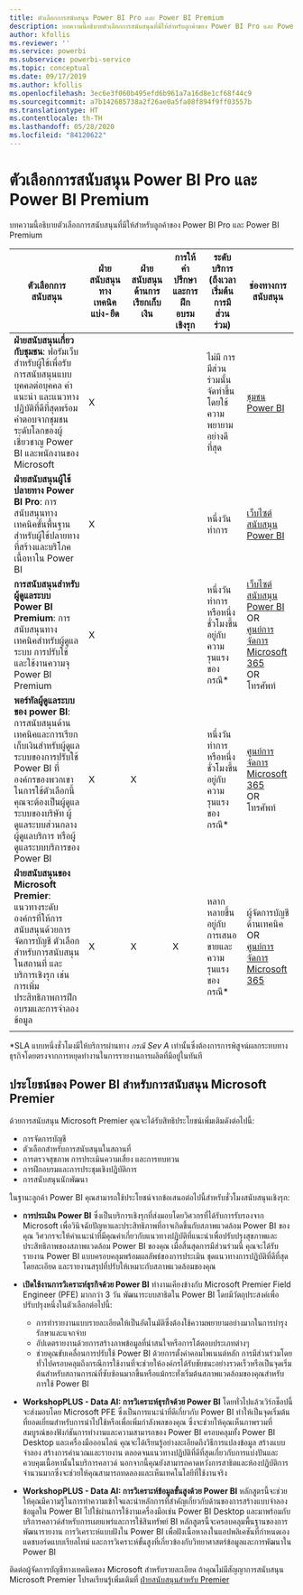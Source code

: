 ```yaml
---
title: ตัวเลือกการสนับสนุน Power BI Pro และ Power BI Premium
description: บทความนี้อธิบายตัวเลือกการสนับสนุนที่มีให้สำหรับลูกค้าของ Power BI Pro และ Power BI Premium
author: kfollis
ms.reviewer: ''
ms.service: powerbi
ms.subservice: powerbi-service
ms.topic: conceptual
ms.date: 09/17/2019
ms.author: kfollis
ms.openlocfilehash: 3ec6e3f060b495efd6b961a7a16d8e1cf68f44c9
ms.sourcegitcommit: a7b142685738a2f26ae0a5fa08f894f9ff03557b
ms.translationtype: HT
ms.contentlocale: th-TH
ms.lasthandoff: 05/28/2020
ms.locfileid: "84120622"
---
```

# <a name="power-bi-pro-and-power-bi-premium-support-options"></a>ตัวเลือกการสนับสนุน Power BI Pro และ Power BI Premium

บทความนี้อธิบายตัวเลือกการสนับสนุนที่มีให้สำหรับลูกค้าของ Power BI Pro และ Power BI Premium

| **ตัวเลือกการสนับสนุน** | **ฝ่ายสนับสนุนทางเทคนิคแบ่ง-ยึด** | **ฝ่ายสนับสนุนด้านการเรียกเก็บเงิน** | **การให้คำปรึกษาและการฝึกอบรมเชิงรุก** | **ระดับบริการ<br>(ถึงเวลาเริ่มต้นการมีส่วนร่วม)** | **ช่องทางการสนับสนุน** |
| --- | --- | --- | --- | --- | --- |
| **ฝ่ายสนับสนุนเกี่ยวกับชุมชน**: ฟอรัมเว็บสำหรับผู้ใช้เพื่อรับการสนับสนุนแบบบุคคลต่อบุคคล คำแนะนำ และแนวทางปฏิบัติที่ดีที่สุดพร้อมคำตอบจากชุมชนระดับโลกของผู้เชี่ยวชาญ Power BI และพนักงานของ Microsoft | X |   |   | ไม่มี การมีส่วนร่วมนั้นจัดทำขึ้นโดยใช้ความพยายามอย่างดีที่สุด | [ชุมชน Power BI](https://community.powerbi.com) |
| **ฝ่ายสนับสนุนผู้ใช้ปลายทาง Power BI Pro**: การสนับสนุนทางเทคนิคขั้นพื้นฐานสำหรับผู้ใช้ปลายทางที่สร้างและบริโภคเนื้อหาใน Power BI | X |   |   | หนึ่งวันทำการ | [เว็บไซต์สนับสนุน Power BI](https://support.powerbi.com)  |
| **การสนับสนุนสำหรับผู้ดูแลระบบ Power BI Premium**: การสนับสนุนทางเทคนิคสำหรับผู้ดูแลระบบ การปรับใช้ และใช้งานความจุ Power BI Premium | X |   |   | หนึ่งวันทำการหรือหนึ่งชั่วโมงขึ้นอยู่กับความรุนแรงของกรณี\* | [เว็บไซต์สนับสนุน Power BI](https://support.powerbi.com)<br>OR<br>[ศูนย์การจัดการ Microsoft 365](https://portal.office.com/adminportal)<br>OR<br> โทรศัพท์ |
| **พอร์ทัลผู้ดูแลระบบของ power BI**: การสนับสนุนด้านเทคนิคและการเรียกเก็บเงินสำหรับผู้ดูแลระบบของการปรับใช้ Power BI ที่องค์กรของพวกเขา  ในการใช้ตัวเลือกนี้ คุณจะต้องเป็นผู้ดูแลระบบของบริษัท ผู้ดูแลระบบส่วนกลาง ผู้ดูแลบริการ หรือผู้ดูแลระบบบริการของ Power BI | X | X |   | หนึ่งวันทำการหรือหนึ่งชั่วโมงขึ้นอยู่กับความรุนแรงของกรณี\* | [ศูนย์การจัดการ Microsoft 365](https://portal.office.com/adminportal)<br>OR<br> โทรศัพท์ |
| **ฝ่ายสนับสนุนของ Microsoft Premier**: แนวทางระดับองค์กรที่ให้การสนับสนุนด้วยการจัดการบัญชี ตัวเลือกสำหรับการสนับสนุนในสถานที่ และบริการเชิงรุก เช่น การเพิ่มประสิทธิภาพการฝึกอบรมและการจำลองข้อมูล | X | X | X | หลากหลายขึ้นอยู่กับการเสนอขายและความรุนแรงของกรณี\* | ผู้จัดการบัญชีด้านเทคนิค <br>OR<br> [ศูนย์การจัดการ Microsoft 365](https://portal.office.com/adminportal) |
| | | | | | |

\*SLA แบบหนึ่งชั่วโมงมีให้บริการผ่านทาง _กรณี Sev A_ เท่านั้นซึ่งต้องการการพิสูจน์ผลกระทบทางธุรกิจโดยตรงจากการหยุดทำงานในการรายงานการผลิตที่มีอยู่ในทันที

## <a name="power-bi-benefits-for-microsoft-premier-support"></a>ประโยชน์ของ Power BI สำหรับการสนับสนุน Microsoft Premier

ด้วยการสนับสนุน Microsoft Premier คุณจะได้รับสิทธิประโยชน์เพิ่มเติมดังต่อไปนี้:

- การจัดการบัญชี
- ตัวเลือกสำหรับการสนับสนุนในสถานที่
- การตรวจสุขภาพ การประเมินความเสี่ยง และการทบทวน
- การฝึกอบรมและการประชุมเชิงปฏิบัติการ
- การสนับสนุนนักพัฒนา

ในฐานะลูกค้า Power BI คุณสามารถใช้ประโยชน์จากข้อเสนอต่อไปนี้สำหรับชั่วโมงสนับสนุนเชิงรุก:

 - **การประเมิน Power BI** ซึ่งเป็นบริการเชิงรุกที่ส่งมอบโดยวิศวกรที่ได้รับการรับรองจาก Microsoft เพื่อวินิจฉัยปัญหาและประสิทธิภาพที่อาจเกิดขึ้นกับสภาพแวดล้อม Power BI ของคุณ วิศวกรจะให้คำแนะนำที่มีคุณค่าเกี่ยวกับแนวทางปฏิบัติที่แนะนำเพื่อปรับปรุงสุขภาพและประสิทธิภาพของสภาพแวดล้อม Power BI ของคุณ เมื่อสิ้นสุดการมีส่วนร่วมนี้ คุณจะได้รับรายงาน Power BI แบบครอบคลุมพร้อมผลลัพธ์ของการประเมิน ชุดแนวทางการปฏิบัติที่ดีที่สุดโดยละเอียด และรายงานสรุปที่ปรับให้เหมาะกับสภาพแวดล้อมของคุณ

 - **เปิดใช้งานการวิเคราะห์ธุรกิจด้วย Power BI** ทำงานเคียงข้างกับ Microsoft Premier Field Engineer (PFE) มากกว่า 3 วัน พัฒนาระบบสาธิตใน Power BI โดยมีวัตถุประสงค์เพื่อปรับปรุงหนึ่งในตัวเลือกต่อไปนี้:
    - การทำรายงานแบบรายละเอียดให้เป็นอัตโนมัติซึ่งต้องใช้ความพยายามอย่างมากในการบำรุงรักษาและแจกจ่าย
    - อัปเดตรายงานด้วยการสร้างภาพข้อมูลที่น่าสนใจหรือการโต้ตอบประเภทต่างๆ 
    - ช่วยคุณขับเคลื่อนการปรับใช้ Power BI ด้วยการตั้งค่าคอมโพเนนต์หลัก การมีส่วนร่วมโดยทั่วไปครอบคลุมถึงกรณีการใช้งานที่จะช่วยให้องค์กรได้รับชัยชนะอย่างรวดเร็วหรือเป็นจุดเริ่มต้นสำหรับสถานการณ์ที่ซับซ้อนมากขึ้นหรือแม้กระทั่งเริ่มต้นสภาพแวดล้อมของคุณสำหรับการใช้ Power BI

  - **WorkshopPLUS - Data AI: การวิเคราะห์ธุรกิจด้วย Power BI** โดยทั่วไปแล้วเวิร์กช็อปนี้จะส่งมอบโดย Microsoft PFE ซึ่งเป็นการแนะนำที่ดีเกี่ยวกับ Power BI ทำให้เป็นจุดเริ่มต้นที่ยอดเยี่ยมสำหรับการนำไปใช้หรือเพื่อเพิ่มกำลังพลของคุณ
ซึ่งจะช่วยให้คุณเห็นภาพรวมที่สมบูรณ์ของฟังก์ชันการทำงานและความสามารถของ Power BI ครอบคลุมทั้ง Power BI Desktop และเครื่องมือออนไลน์ คุณจะได้เรียนรู้อย่างละเอียดถึงวิธีการแปลงข้อมูล สร้างแบบจำลอง สร้างการคำนวณและรายงาน ตลอดจนแนวทางปฏิบัติที่ดีที่สุดเกี่ยวกับการแบ่งปันและควบคุมเนื้อหานั้นในบริการคลาวด์ นอกจากนี้คุณยังสามารถคาดหวังการสาธิตและห้องปฏิบัติการจำนวนมากซึ่งจะช่วยให้คุณสามารถทดลองและเห็นเทคโนโลยีที่ใช้งานจริง

  - **WorkshopPLUS - Data AI: การวิเคราะห์ข้อมูลขั้นสูงด้วย Power BI** หลักสูตรนี้จะช่วยให้คุณมีความรู้ในการทำความเข้าใจและนำหลักการที่สำคัญเกี่ยวกับด้านของการสร้างแบบจำลองข้อมูลใน Power BI ไปใช้ผ่านการใช้งานเครื่องมือเช่น Power BI Desktop และมาพร้อมกับบริการคลาวด์สำหรับการเผยแพร่และการใช้สินทรัพย์ BI หลักสูตรนี้จะครอบคลุมพื้นฐานของการพัฒนารายงาน การวิเคราะห์แบบฝังใน Power BI เพื่อฝังเนื้อหาลงในแอปพลิเคชันที่กำหนดเอง แดชบอร์ดแบบเรียลไทม์ และการวิเคราะห์ขั้นสูงที่เกี่ยวข้องกับวิทยาศาสตร์ข้อมูลและการพัฒนาใน Power BI

ติดต่อผู้จัดการบัญชีทางเทคนิคของ Microsoft สำหรับรายละเอียด ถ้าคุณไม่มีสัญญาการสนับสนุน Microsoft Premier โปรดเรียนรู้เพิ่มเติมที่ [ฝ่ายสนับสนุนสำหรับ Premier](https://support.microsoft.com/premier)
